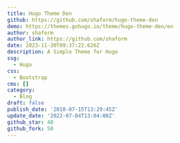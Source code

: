 ```yaml
---
title: Hugo Theme Den
github: https://github.com/shaform/hugo-theme-den
demo: https://themes.gohugo.io/theme/hugo-theme-den/en
author: shaform
author_link: https://github.com/shaform
date: 2023-11-30T09:37:22.626Z
description: A Simple Theme for Hugo
ssg:
  - Hugo
css:
  - Bootstrap
cms: []
category:
  - Blog
draft: false
publish_date: '2018-07-15T13:29:45Z'
update_date: '2022-07-04T13:04:00Z'
github_star: 40
github_fork: 50
---
```

